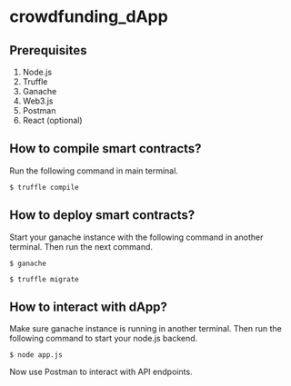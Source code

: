 # crowdfunding_dApp

## Prerequisites
1. Node.js
2. Truffle
3. Ganache
4. Web3.js
5. Postman
6. React (optional)

## How to compile smart contracts?
Run the following command in main terminal.
```
$ truffle compile
```
## How to deploy smart contracts?
Start your ganache instance with the following command in another terminal. Then run the next command.
```
$ ganache
```
```
$ truffle migrate
```
## How to interact with dApp?
Make sure ganache instance is running in another terminal. Then run the following command to start your node.js backend. 
```
$ node app.js
```
Now use Postman to interact with API endpoints.

